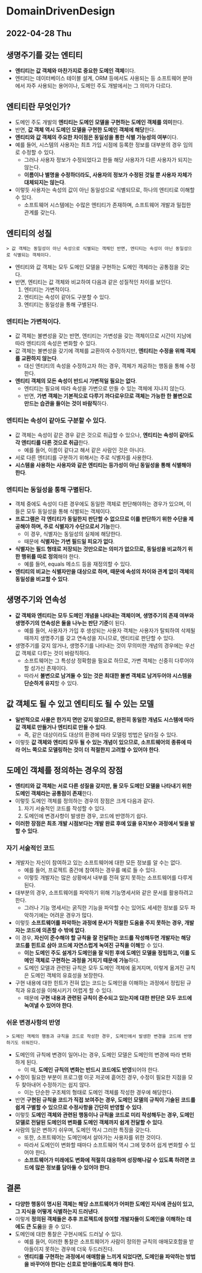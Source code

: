# DomainDrivenDesign
## 2022-04-28 Thu

## 생명주기를 갖는 엔티티
* **엔티티는 값 객체와 마찬가지로 중요한 도메인 객체**이다.
* 엔티티는 데이터베이스 테이블 설계, ORM 등에서도 사용되는 등 소프트웨어 분야에서 자주 사용되는 용어이나, 도메인 주도 개발에서는 그 의미가 다르다.

## 엔티티란 무엇인가?
* 도메인 주도 개발의 **엔티티는 도메인 모델을 구현하는 도메인 객체를 의미**한다.
* 반면, **값 객체 역시 도메인 모델을 구현한 도메인 객체에 해당**한다.
* **엔티티와 값 객체의 주요한 차이점은 동일성을 통한 식별 가능성의 여부**이다.
* 예를 들어, 시스템의 사용자는 최초 가입 시점에 등록한 정보를 대부분의 경우 임의로 수정할 수 있다.
  * 그러나 사용자 정보가 수정되었다고 한들 해당 사용자가 다른 사용자가 되지는 않는다.
  * **이름이나 별명을 수정하더라도, 사용자의 정보가 수정된 것일 뿐 사용자 자체가 대체되지는 않는다**.
* 이렇듯 사용자는 속성의 값이 아닌 동일성으로 식별되므로, 하나의 엔티티로 이해할 수 있다.
  * 소프트웨어 시스템에는 수많은 엔티티가 존재하며, 소프트웨어 개발과 밀접한 관계를 갖는다.

## 엔티티의 성질
```
> 값 객체는 동일성이 아닌 속성으로 식별되는 객체인 반면, 엔티티는 속성이 아닌 동일성으로 식별되는 객체이다.
```
* 엔티티와 값 객체는 모두 도메인 모델을 구현하는 도메인 객체라는 공통점을 갖는다.
* 반면, 엔티티는 값 객체와 비교하여 다음과 같은 성질적인 차이를 보인다.
  1. 엔티티는 가변적이다.
  2. 엔티티는 속성이 같아도 구분할 수 있다.
  3. 엔티티는 동일성을 통해 구별된다.

### 엔티티는 가변적이다.
* 값 객체는 불변성을 갖는 반면, 엔티티는 가변성을 갖는 객체이므로 시간이 지남에 따라 엔티티의 속성은 변화할 수 있다.
* 값 객체는 불변성을 갖기에 객체를 교환하여 수정하지만, **엔티티는 수정을 위해 객체를 교환하지 않는다**.
  * 대신 엔티티의 속성을 수정하고자 하는 경우, 객체가 제공하는 행동을 통해 수정한다.
* **엔티티 객체의 모든 속성이 반드시 가변적일 필요는 없다**.
  * 엔티티는 필요에 따라 속성을 가변으로 만들 수 있는 객체에 지나지 않는다.
  * 반면, **가변 객체는 기본적으로 다루기 까다로우므로 객체는 가능한 한 불변으로 만드는 습관을 들이는 것이 바람직**하다.

### 엔티티는 속성이 같아도 구분할 수 있다.
* 값 객체는 속성이 같은 경우 같은 것으로 취급할 수 있으나, **엔티티는 속성이 같아도 각 엔티티를 다른 것으로 취급**한다.
  * 예를 들어, 이름이 같다고 해서 같은 사람인 것은 아니다.
* 서로 다른 엔티티를 구분하기 위해서는 주로 식별자를 사용한다.
* **시스템을 사용하는 사용자와 같은 엔티티는 등가성이 아닌 동일성을 통해 식별해야 한다**.

### 엔티티는 동일성을 통해 구별된다.
* 객체 중에도 속성이 다른 경우에도 동일한 객체로 판단해야하는 경우가 있으며, 이들은 모두 동일성을 통해 식별되는 객체이다.
* **프로그램은 각 엔티티가 동일한지 판단할 수 없으므로 이를 판단하기 위한 수단을 제공해야 하며, 주로 식별자가 수단으로서 기능**한다.
  * 이 경우, 식별자는 동일성의 실체에 해당한다.
  * 때문에 **식별자는 가변 필드일 피요가 없다**.
* **식별자는 필드 형태로 저장되는 것만으로는 의미가 없으므로, 동일성을 비교하기 위한 행위를 따로 정의**해야 한다.
  * 예를 들어, equals 메소드 등을 재정의할 수 있다.
* **엔티티의 비교는 식별자만을 대상으로 하며, 때문에 속성의 차이와 관계 없이 객체의 동일성을 비교할 수 있다**.

## 생명주기와 연속성
* **값 객체와 엔티티는 모두 도메인 개념을 나타내는 객체이며, 생명주기의 존재 여부와 생명주기의 연속성은 둘을 나누는 판단 기준**이 된다.
  * 예를 들어, 사용자가 가입 후 생성되는 사용자 객체는 사용자가 탈퇴하여 삭제될 때까지 생명주기를 갖고 연속성을 지니므로, 엔티티로 판단할 수 있다.
* 생명주기를 갖지 않거나, 생명주기를 나타내는 것이 무의미한 개념의 경우에는 우선 값 객체로 다루는 것이 바람직하다.
  * 소프트웨어는 그 특성상 정확함을 필요로 하므로, 가변 객체는 신중히 다루어야할 성가신 존재이다.
  * 따라서 **불변으로 남겨둘 수 있는 것은 최대한 불변 객체로 남겨두어야 시스템을 단순하게 유지**할 수 있다.

## 값 객체도 될 수 있고 엔티티도 될 수 있는 모델
* **일반적으로 사물은 한가지 면만 갖지 않으므로, 완전히 동일한 개념도 시스템에 따라 값 객체로 만들거나 엔티티로 만들 수 있다**.
  * 즉, 같은 대상이라도 대상의 환경에 따라 모델링 방법은 달라질 수 있다.
* 이렇듯 **값 객체와 엔티티 모두 될 수 있는 개념이 있으므로, 소프트웨어의 종류에 따라 어느 쪽으로 모델링하는 것이 더 적절한지 고려할 수 있어야 한다**.

## 도메인 객체를 정의하는 경우의 장점
* **엔티티와 값 객체는 서로 다른 성질을 갖지만, 둘 모두 도메인 모델을 나타내기 위한 도메인 객체라는 공통점이 존재**한다.
* 이렇듯 도메인 객체를 정의하는 경우의 장점은 크게 다음과 같다.
  1. 자기 서술적인 코드를 작성할 수 있다.
  2. 도메인에 변경사항이 발생한 경우, 코드에 반영하기 쉽다.
* **이러한 장점은 최초 개발 시점보다는 개발 완료 후에 있을 유지보수 과정에서 빛을 발할 수 있다**.

### 자기 서술적인 코드
* 개발자는 자신이 참여하고 있는 소프트웨어에 대한 모든 정보를 알 수는 없다.
  * 예를 들어, 프로젝트 중간에 참여하는 경우를 예로 들 수 있다.
  * 이렇듯 개발자는 많은 상황에서 내부를 전혀 알지 못하는 소프트웨어를 다루게 된다.
* 대부분의 경우, 소프트웨어를 파악하기 위해 기능명세서와 같은 문서를 활용하려고 한다.
  * 그러나 기능 명세서는 굵직한 기능을 파악할 수는 있어도 세세한 정보를 모두 파악하기에는 어려운 경우가 많다.
* 이렇듯 **소프트웨어를 파악하는 과정에 문서가 적절한 도움을 주지 못하는 경우, 개발자는 코드에 의존할 수 밖에 없다**.
* 이 경우, **자신이 준수해야 할 규칙을 잘 전달하는 코드를 작성해두면 개발자는 해당 코드를 힌트로 삼아 코드에 자연스럽게 녹여진 규칙을 이해**할 수 있다.
  * **이는 도메인 주도 설게가 도메인을 잘 익힌 후에 도메인 모델을 정립하고, 이를 도메인 객체로 구현하는 과정을 거치기 때문에 가능**하다.
  * 도메인 모델과 관련된 규칙은 모두 도메인 객체에 옮겨지며, 이렇게 옮겨진 규칙은 도메인 객체의 유효성을 보장한다.
* 구현 내용에 대한 힌트가 전혀 없는 코드는 도메인을 이해하는 과정에서 정립된 규칙과 유효성을 이해시키기 어렵게 할 수 있다.
  * 때문에 **구현 내용과 관련된 규칙이 준수되고 있는지에 대한 판단은 모두 코드에 녹여낼 수 있어야 한다**.

### 쉬운 변경사항의 반영
```
> 도메인 객체의 행동과 규칙을 코드로 작성한 경우, 도메인에서 발생한 변경을 코드에 반영하기도 쉬워진다.
```
* 도메인의 규칙에 변경이 일어나는 경우, 도메인 모델은 도메인의 변경에 따라 변화하게 된다.
  * 이 때, **도메인 규칙의 변화는 반드시 코드에도 반영**되어야 한다.
* 수정이 필요한 부분이 프로그램 이곳 저곳에 흩어진 경우, 수정이 필요한 지점을 모두 찾아내어 수정하기는 쉽지 않다.
  * 이는 단순한 구조체의 형태로 도메인 객체를 작성한 경우에 해당한다.
* 반면 **구현된 규칙을 코드가 직접 보여주는 경우, 도메인 모델의 규칙이 기술된 코드를 쉽게 구별할 수 있으므로 수정사항을 간단히 반영할 수 있다**.
* 이렇듯 **도메인 객체와 관련된 행동이나 규칙을 코드로 미리 작성해두는 경우, 도메인 모델로 전달된 도메인의 변화를 도메인 객체까지 쉽게 전달할 수 있다**.
* 사람의 일은 변하기 쉬우며, 도메인 역시 그러한 특징을 갖는다.
  * 또한, 소프트웨어는 도메인에서 살아가는 사용자를 위한 것이다.
  * 따라서 도메인이 변화할 때마다 소프트웨어 역시 그에 맞추어 쉽게 변화할 수 있어야 한다.
  * **소프트웨어가 미래에도 변화에 적절히 대응하며 성장해나갈 수 있도록 하려면 코드에 많은 정보를 담아둘 수 있어야 한다**.

## 결론
* **다양한 행동이 명시된 객체는 해당 소프트웨어가 어떠한 도메인 지식에 관심이 있고, 그 지식을 어떻게 식별하는지 드러낸다**.
* 이렇게 **정의된 객체들은 추후 프로젝트에 참여할 개발자들이 도메인을 이해하는 데에도 큰 도움**을 줄 수 있다.
* 도메인에 대한 통찰은 구현시에도 드러날 수 있다.
  * 예를 들어, 이러한 통찰은 소프트웨어가 사람이 정의한 규칙의 애매모호함을 받아들이지 못하는 경우에 더욱 두드러진다.
  * **엔티티를 구현하는 과정에서 애매함을 느끼게 되었다면, 도메인을 파악하는 방법을 바꾸어야 한다는 신호로 받아들이도록 해야 한다**.